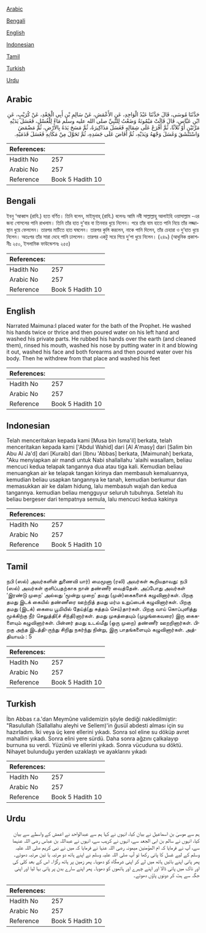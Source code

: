 [Arabic](#arabic)

[Bengali](#bengali)

[English](#english)

[Indonesian](#indonesian)

[Tamil](#tamil)

[Turkish](#turkish)

[Urdu](#urdu)

## Arabic


<div dir="rtl" lang="ar" style={{fontSize:'larger',backgroundColor:'#f8f9fa',padding:20}}>
حَدَّثَنَا مُوسَى، قَالَ حَدَّثَنَا عَبْدُ الْوَاحِدِ، عَنِ الأَعْمَشِ، عَنْ سَالِمِ بْنِ أَبِي الْجَعْدِ، عَنْ كُرَيْبٍ، عَنِ ابْنِ عَبَّاسٍ، قَالَ قَالَتْ مَيْمُونَةُ وَضَعْتُ لِلنَّبِيِّ صلى الله عليه وسلم مَاءً لِلْغُسْلِ، فَغَسَلَ يَدَيْهِ مَرَّتَيْنِ أَوْ ثَلاَثًا، ثُمَّ أَفْرَغَ عَلَى شِمَالِهِ فَغَسَلَ مَذَاكِيرَهُ، ثُمَّ مَسَحَ يَدَهُ بِالأَرْضِ، ثُمَّ مَضْمَضَ وَاسْتَنْشَقَ وَغَسَلَ وَجْهَهُ وَيَدَيْهِ، ثُمَّ أَفَاضَ عَلَى جَسَدِهِ، ثُمَّ تَحَوَّلَ مِنْ مَكَانِهِ فَغَسَلَ قَدَمَيْهِ‏.‏
</div>
<div style={{backgroundColor:'#f8f9fa',padding:20, marginBottom: 10}}><table> <thead> <tr> <th>References:</th> <th></th> </tr> </thead> <tbody><tr><td>Hadith No</td><td>257</td></tr><tr><td>Arabic No</td><td>257</td></tr><tr><td>Reference</td><td>Book 5 Hadith 10</td></tr></tbody></table></div>

## Bengali


<div dir="ltr" lang="bn" style={{fontSize:'larger',backgroundColor:'#f8f9fa',padding:20}}>
ইবনু ‘আব্বাস (রাযি.) হতে বর্ণিত। তিনি বলেন, মাইমূনাহ্ (রাযি.) বলেনঃ আমি নবী সাল্লাল্লাহু আলাইহি ওয়াসাল্লাম -এর জন্য গোসলের পানি রাখলাম। তিনি তাঁর হাত দু’বার বা তিনবার ধুয়ে নিলেন। পরে তাঁর বাম হাতে পানি নিয়ে তাঁর লজ্জাস্থান ধুয়ে ফেললেন। তারপর মাটিতে হাত ঘষলেন। তারপর কুলি করলেন, নাকে পানি দিলেন, তাঁর চেহারা ও দু’হাত ধুয়ে নিলেন। অতঃপর তাঁর সারা দেহে পানি ঢাললেন। তারপর একটু সরে গিয়ে দু’পা ধুয়ে নিলেন। (২৪৯) (আধুনিক প্রকাশনীঃ ২৫০, ইসলামিক ফাউন্ডেশনঃ ২৫৫)
</div>
<div style={{backgroundColor:'#f8f9fa',padding:20, marginBottom: 10}}><table> <thead> <tr> <th>References:</th> <th></th> </tr> </thead> <tbody><tr><td>Hadith No</td><td>257</td></tr><tr><td>Arabic No</td><td>257</td></tr><tr><td>Reference</td><td>Book 5 Hadith 10</td></tr></tbody></table></div>

## English


<div dir="ltr" lang="en" style={{fontSize:'larger',backgroundColor:'#f8f9fa',padding:20}}>
Narrated Maimuna:I placed water for the bath of the Prophet. He washed his hands twice or thrice and then poured water on his left hand and washed his private parts. He rubbed his hands over the earth (and cleaned them), rinsed his mouth, washed his nose by putting water in it and blowing it out, washed his face and both forearms and then poured water over his body. Then he withdrew from that place and washed his feet
</div>
<div style={{backgroundColor:'#f8f9fa',padding:20, marginBottom: 10}}><table> <thead> <tr> <th>References:</th> <th></th> </tr> </thead> <tbody><tr><td>Hadith No</td><td>257</td></tr><tr><td>Arabic No</td><td>257</td></tr><tr><td>Reference</td><td>Book 5 Hadith 10</td></tr></tbody></table></div>

## Indonesian


<div dir="ltr" lang="id" style={{fontSize:'larger',backgroundColor:'#f8f9fa',padding:20}}>
Telah menceritakan kepada kami [Musa bin Isma'il] berkata, telah menceritakan kepada kami ['Abdul Wahid] dari [Al A'masy] dari [Salim bin Abu Al Ja'd] dari [Kuraib] dari [Ibnu 'Abbas] berkata, [Maimunah] berkata, "Aku menyiapkan air mandi untuk Nabi shallallahu 'alaihi wasallam, beliau mencuci kedua telapak tangannya dua atau tiga kali. Kemudian beliau menuangkan air ke telapak tangan kirinya dan membasuh kemaluannya, kemudian beliau usapkan tangannya ke tanah, kemudian berkumur dan memasukkan air ke dalam hidung, lalu membasuh wajah dan kedua tangannya. kemudian beliau mengguyur seluruh tubuhnya. Setelah itu beliau bergeser dari tempatnya semula, lalu mencuci kedua kakinya
</div>
<div style={{backgroundColor:'#f8f9fa',padding:20, marginBottom: 10}}><table> <thead> <tr> <th>References:</th> <th></th> </tr> </thead> <tbody><tr><td>Hadith No</td><td>257</td></tr><tr><td>Arabic No</td><td>257</td></tr><tr><td>Reference</td><td>Book 5 Hadith 10</td></tr></tbody></table></div>

## Tamil


<div dir="ltr" lang="ta" style={{fontSize:'larger',backgroundColor:'#f8f9fa',padding:20}}>
நபி (ஸல்) அவர்களின் துணைவி யார்) மைமூனா (ரலி) அவர்கள் கூறியதாவது: நபி (ஸல்) அவர்கள் குளிப்பதற்காக நான் தண்ணீர் வைத்தேன். அப்போது அவர்கள் ‘இரண்டு முறை’ அல்லது ‘மூன்று முறை’ தமது (முன்)கைகளைக் கழுவினார்கள். பிறகு தமது இடக் கையில் தண்ணீரை ஊற்றித் தமது மர்ம உறுப்பைக் கழுவினார்கள். பிறகு தமது (இடக்) கையை பூமியில் தேய்த்(து சுத்தம் செய்)தார்கள். பிறகு வாய் கொப்புளித்து மூக்கிற்கு நீர் செலுத்தி(ச் சிந்தி)னார்கள். தமது முகத்தையும் (முழங்கைவரை) இரு கைகளையும் கழுவினார்கள். பின்னர் தமது உடல்மீது (ஒரு முறை) தண்ணீர் ஊறறினார்கள். பிறகு அந்த இடத்தி-ருந்து சிறிது நகர்ந்து நின்று, இரு பாதங்களையும் கழுவினார்கள். அத்தியாயம் : 5
</div>
<div style={{backgroundColor:'#f8f9fa',padding:20, marginBottom: 10}}><table> <thead> <tr> <th>References:</th> <th></th> </tr> </thead> <tbody><tr><td>Hadith No</td><td>257</td></tr><tr><td>Arabic No</td><td>257</td></tr><tr><td>Reference</td><td>Book 5 Hadith 10</td></tr></tbody></table></div>

## Turkish


<div dir="ltr" lang="tr" style={{fontSize:'larger',backgroundColor:'#f8f9fa',padding:20}}>
İbn Abbas r.a.'dan Meymûne validemizin şöyle dediği nakledilmiştir: "Rasulullah (Sallallahu aleyhi ve Sellem)'in ğusüî abdesti alması için su hazırladım. İki veya üç kere ellerini yıkadı. Sonra sol eline su döküp avret mahallini yıkadı. Sonra elini yere sürdü. Daha sonra ağzını çalkalayıp burnuna su verdi. Yüzünü ve ellerini yıkadı. Sonra vücuduna su döktü. Nihayet bulunduğu yerden uzaklaştı ve ayaklarını yıkadı
</div>
<div style={{backgroundColor:'#f8f9fa',padding:20, marginBottom: 10}}><table> <thead> <tr> <th>References:</th> <th></th> </tr> </thead> <tbody><tr><td>Hadith No</td><td>257</td></tr><tr><td>Arabic No</td><td>257</td></tr><tr><td>Reference</td><td>Book 5 Hadith 10</td></tr></tbody></table></div>

## Urdu


<div dir="rtl" lang="ur" style={{fontSize:'larger',backgroundColor:'#f8f9fa',padding:20}}>
ہم سے موسیٰ بن اسماعیل نے بیان کیا، انہوں نے کہا ہم سے عبدالواحد نے اعمش کے واسطے سے بیان کیا، انہوں نے سالم بن ابی الجعد سے، انہوں نے کریب سے، انہوں نے عبداللہ بن عباس رضی اللہ عنہما سے، آپ نے فرمایا کہ ام المؤمنین میمونہ رضی اللہ عنہا نے فرمایا کہ میں نے نبی کریم صلی اللہ علیہ وسلم کے لیے غسل کا پانی رکھا تو آپ صلی اللہ علیہ وسلم نے اپنے ہاتھ دو مرتبہ یا تین مرتبہ دھوئے۔ پھر پانی اپنے بائیں ہاتھ میں لے کر اپنی شرمگاہ کو دھویا۔ پھر زمین پر ہاتھ رگڑا۔ اس کے بعد کلی کی اور ناک میں پانی ڈالا اور اپنے چہرے اور ہاتھوں کو دھویا۔ پھر اپنے سارے بدن پر پانی بہا لیا اور اپنی جگہ سے ہٹ کر دونوں پاؤں دھوئے۔
</div>
<div style={{backgroundColor:'#f8f9fa',padding:20, marginBottom: 10}}><table> <thead> <tr> <th>References:</th> <th></th> </tr> </thead> <tbody><tr><td>Hadith No</td><td>257</td></tr><tr><td>Arabic No</td><td>257</td></tr><tr><td>Reference</td><td>Book 5 Hadith 10</td></tr></tbody></table></div>